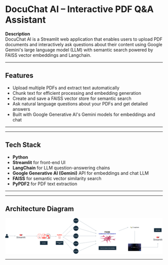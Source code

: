 # DocuChat AI – Interactive PDF Q&A Assistant

**Description**  
DocuChat AI is a Streamlit web application that enables users to upload PDF documents and interactively ask questions about their content using Google Gemini's large language model (LLM) with semantic search powered by FAISS vector embeddings and Langchain.

---

## Features

- Upload multiple PDFs and extract text automatically
- Chunk text for efficient processing and embedding generation
- Create and save a FAISS vector store for semantic search
- Ask natural language questions about your PDFs and get detailed answers
- Built with Google Generative AI's Gemini models for embeddings and chat

---

---

## Tech Stack

- **Python**  
- **Streamlit** for front-end UI  
- **LangChain** for LLM question-answering chains  
- **Google Generative AI (Gemini)** API for embeddings and chat LLM  
- **FAISS** for semantic vector similarity search  
- **PyPDF2** for PDF text extraction  

---

---

## Architecture Diagram

![Diagram description](./img/diag.png)


---
